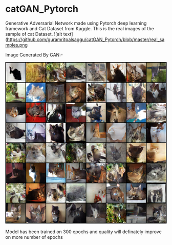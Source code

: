# catGAN_Pytorch
Generative Adversarial Network made using Pytorch deep learning framework and Cat Dataset from Kaggle.
This is the real images of the sample of cat Dataset.
![alt text](https://github.com/guramritpalsaggu/catGAN_Pytorch/blob/master/real_samples.png

Image Generated By GAN:- 

![alt text](https://github.com/guramritpalsaggu/catGAN_Pytorch/blob/master/fake_samples.png)

Model has been trained on 300 epochs and quality will definately improve on more number of epochs
